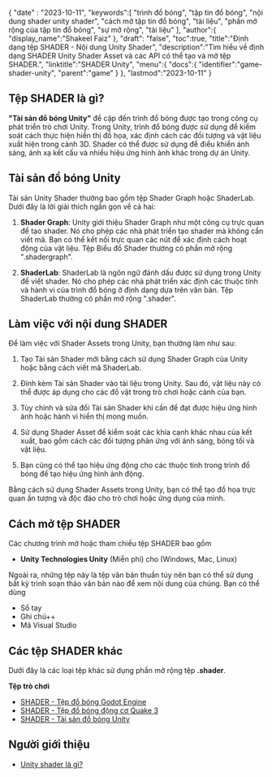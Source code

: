 {
"date" :  "2023-10-11",
   "keywords":[
"trình đổ bóng",
"tập tin đổ bóng",
"nội dung shader unity shader",
"cách mở tập tin đổ bóng",
"tài liệu",
"phần mở rộng của tập tin đổ bóng",
"sự mở rộng",
"tài liệu"
],
   "author":{
"display_name":"Shakeel Faiz"
},
"draft": "false",
"toc":true,
"title":"Định dạng tệp SHADER - Nội dung Unity Shader",
   "description":"Tìm hiểu về định dạng SHADER Unity Shader Asset và các API có thể tạo và mở tệp SHADER.",
"linktitle":"SHADER Unity",
   "menu":{
      "docs":{
         "identifier":"game-shader-unity",
         "parent":"game"
}
},
"lastmod":"2023-10-11"
}

## Tệp SHADER là gì?

**"Tài sản đổ bóng Unity"** đề cập đến trình đổ bóng được tạo trong công cụ phát triển trò chơi Unity. Trong Unity, trình đổ bóng được sử dụng để kiểm soát cách thực hiện hiển thị đồ họa, xác định cách các đối tượng và vật liệu xuất hiện trong cảnh 3D. Shader có thể được sử dụng để điều khiển ánh sáng, ánh xạ kết cấu và nhiều hiệu ứng hình ảnh khác trong dự án Unity.

## Tài sản đổ bóng Unity

Tài sản Unity Shader thường bao gồm tệp Shader Graph hoặc ShaderLab. Dưới đây là lời giải thích ngắn gọn về cả hai:

1. **Shader Graph**: Unity giới thiệu Shader Graph như một công cụ trực quan để tạo shader. Nó cho phép các nhà phát triển tạo shader mà không cần viết mã. Bạn có thể kết nối trực quan các nút để xác định cách hoạt động của vật liệu. Tệp Biểu đồ Shader thường có phần mở rộng ".shadergraph".
    







2. **ShaderLab**: ShaderLab là ngôn ngữ đánh dấu được sử dụng trong Unity để viết shader. Nó cho phép các nhà phát triển xác định các thuộc tính và hành vi của trình đổ bóng ở định dạng dựa trên văn bản. Tệp ShaderLab thường có phần mở rộng ".shader".
    







## Làm việc với nội dung SHADER

Để làm việc với Shader Assets trong Unity, bạn thường làm như sau:

1. Tạo Tài sản Shader mới bằng cách sử dụng Shader Graph của Unity hoặc bằng cách viết mã ShaderLab.
    







2. Đính kèm Tài sản Shader vào tài liệu trong Unity. Sau đó, vật liệu này có thể được áp dụng cho các đồ vật trong trò chơi hoặc cảnh của bạn.
    







3. Tùy chỉnh và sửa đổi Tài sản Shader khi cần để đạt được hiệu ứng hình ảnh hoặc hành vi hiển thị mong muốn.
    







4. Sử dụng Shader Asset để kiểm soát các khía cạnh khác nhau của kết xuất, bao gồm cách các đối tượng phản ứng với ánh sáng, bóng tối và vật liệu.
    







5. Bạn cũng có thể tạo hiệu ứng động cho các thuộc tính trong trình đổ bóng để tạo hiệu ứng hình ảnh động.
    








Bằng cách sử dụng Shader Assets trong Unity, bạn có thể tạo đồ họa trực quan ấn tượng và độc đáo cho trò chơi hoặc ứng dụng của mình.

## Cách mở tệp SHADER

Các chương trình mở hoặc tham chiếu tệp SHADER bao gồm

- **Unity Technologies Unity** (Miễn phí) cho (Windows, Mac, Linux)

Ngoài ra, những tệp này là tệp văn bản thuần túy nên bạn có thể sử dụng bất kỳ trình soạn thảo văn bản nào để xem nội dung của chúng. Bạn có thể dùng

- Sổ tay
- Ghi chú++
- Mã Visual Studio

## Các tệp SHADER khác

Dưới đây là các loại tệp khác sử dụng phần mở rộng tệp **.shader**.

**Tệp trò chơi**
- [SHADER - Tệp đổ bóng Godot Engine](/vi/game/shader-godot/)
- [SHADER - Tệp đổ bóng động cơ Quake 3](/vi/game/shader-quake/)
- [SHADER - Tài sản đổ bóng Unity](/vi/game/shader-unity/)

## Người giới thiệu
* [Unity shader là gì?](https://docs.unity3d.com/560/Documentation/Manual/Shaders.html)

